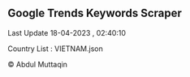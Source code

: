 

## Google Trends Keywords Scraper 
 
Last Update 18-04-2023 , 02:40:10

Country List :
VIETNAM.json



© Abdul Muttaqin 
